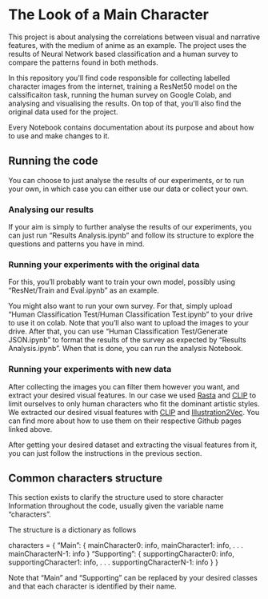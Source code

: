 # The Look of a Main Character

This project is about analysing the correlations between visual and narrative features, with the medium of anime as an example.
The project uses the results of Neural Network based classification and a human survey to compare the patterns found in both methods.

In this repository you'll find code responsible for collecting labelled character images from the internet, 
training a ResNet50 model on the calssificaiton task, running the human survey on Google Colab, and analysing and visualising the results.
On top of that, you'll also find the original data used for the project.

Every Notebook contains documentation about its purpose and about how to use and make changes to it.

## Running the code

You can choose to just analyse the results of our experiments, 
or to run your own, in which case you can either use our data or collect your own.

### Analysing our results

If your aim is simply to further analyse the results of our experiments,
you can just run “Results Analysis.ipynb” and follow its structure to
explore the questions and patterns you have in mind.

### Running your experiments with the original data

For this, you’ll probably want to train your own model, possibly using 
“ResNet/Train and Eval.ipynb” as an example. 

You might also want to 
run your own survey. For that, simply upload “Human Classification Test/Human Classification Test.ipynb”
to your drive to use it on colab. Note that you’ll also want to upload
the images to your drive. After that, you can use
“Human Classification Test/Generate JSON.ipynb” to format the results
of the survey as expected by “Results Analysis.ipynb”. When that is done, you can run the analysis Notebook.

### Running your experiments with new data

After collecting the images you can filter them however you want, and extract your desired visual features. 
In our case we used [Rasta](https://github.com/bnegreve/rasta) and [CLIP](https://github.com/openai/CLIP) 
to limit ourselves to only human characters who fit the dominant artistic styles. 
We extracted our desired visual features with [CLIP](https://github.com/openai/CLIP) and 
[Illustration2Vec](https://github.com/rezoo/illustration2vec). 
You can find more about how to use them on their respective Github pages linked above.

After getting your desired dataset and extracting the visual features from 
it, you can just follow the instructions in the previous section.

## Common characters structure

This section exists to clarify the structure used to store character
Information throughout the code, usually given the variable name “characters”.

The structure is a dictionary as follows

characters  = 
{
	“Main”: 
{
	mainCharacter0: info, 
	mainCharacter1: info, 
	.
	.
	.
	mainCharacterN-1: info
}
“Supporting”: 
{
	supportingCharacter0: info, 
	supportingCharacter1: info, 
	.
	.
	.
	supportingCharacterN-1: info
}
}

Note that “Main” and “Supporting” can be replaced by your desired
classes and that each character is identified by their name.
